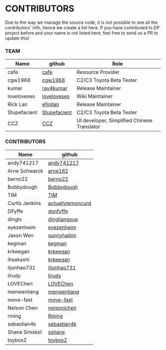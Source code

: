 # CONTRIBUTORS

Due to the way we manage the source code, it is not possible to see all the contributors' info, hence we create a list here.
If you have contributed to DP project before and your name is not listed here, feel free to send us a PR to update this!

### TEAM
Name                                                         | github                                                       | Role
------------------------------------------------------------ | ------------------------------------------------------------ | ------------------------------------------------------------
cafe                                                         | [cafe](https://github.com/coffice12)                         | Resource Provider
cgw1968                                                      | [cgw1968](https://github.com/cgw1968-5779)                   | C2/C3 Toyota Beta Tester
kumar                                                        | [rav4kumar](https://github.com/rav4kumar)                    | Release Maintainer
loveloveses                                                  | [loveloveses](https://github.com/loveloveses)                | Wiki Maintainer
Rick Lan                                                     | [efinilan](https://github.com/efinilan)                      | Release Maintainer
Stupefacient                                                 | [Stupefacient](https://github.com/Stupefacient)              | C2/C3 Toyota Beta Tester
CCZ                                                          | [CCZ](https://github.com/czdeee)                             | UI developer, Simplified Chinese Translator

### CONTRIBUTORS
Name                                                         | github                                                      
------------------------------------------------------------ | ------------------------------------------------------------
andy741217                                                   | [andy741217](https://github.com/andy741217)                 
Arne Schwarck                                                | [arne182](https://github.com/arne182)                       
berno22                                                      | [berno22](https://github.com/berno22)                       
Bobbydough                                                   | [Bobbydough](https://github.com/bobbydough)                 
TIM                                                          | [TIM](https://github.com/CT921)                             
Curtis Jenkins                                               | [actuallylemoncurd](https://github.com/actuallylemoncurd)   
DFyffe                                                       | [donfyffe](https://github.com/donfyffe)                     
dinglx                                                       | [dingliangxue](https://github.com/dingliangxue)             
eyezenheim                                                   | [eyezenheim](https://github.com/eyezenheim)                 
Jason Wen                                                    | [sunnyhaibin](https://github.com/sunnyhaibin)               
kegman                                                       | [kegman](https://github.com/kegman)                         
krkeegan                                                     | [krkeegan](https://github.com/krkeegan)                     
ihsakashi                                                    | [krkeegan](https://github.com/ihsakashi)                    
lijunhao731                                                  | [lijunhao731](https://github.com/lijunhao731)               
lirudy                                                       | [lirudy](https://github.com/lirudy)                         
LOVEChen                                                     | [LOVEChen](https://github.com/LOVEChen)                     
menwenliang                                                  | [menwenliang](https://github.com/menwenliang)               
move-fast                                                    | [move-fast](https://github.com/move-fast)                   
Nelson Chen                                                  | [nelsonjchen](https://github.com/nelsonjchen)               
rming                                                        | [Rming](https://github.com/rming)                           
sebastian4k                                                  | [sebastian4k](https://github.com/sebastian4k)               
Shane Smiskol                                                | [sshane](https://github.com/sshane)                         
toyboxZ                                                      | [toyboxZ](https://github.com/toyboxZ)                       
